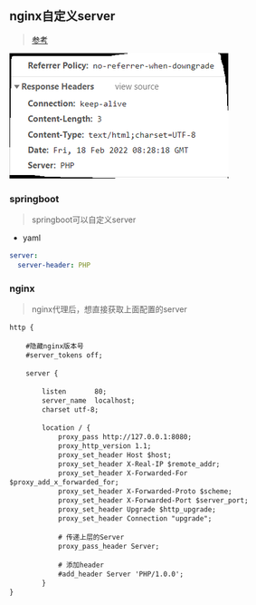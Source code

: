 ## nginx自定义server

> [参考](https://blog.csdn.net/qq_26312651/article/details/88356345)

![image-20220218162906246](./img/1.png)

### springboot

> springboot可以自定义server

* yaml

```yaml
server:
  server-header: PHP
```

### nginx

> nginx代理后，想直接获取上面配置的server

```nginx
http {
	
	#隐藏nginx版本号
    #server_tokens off;

    server {
    
        listen       80;
        server_name  localhost;
        charset utf-8;

        location / {
            proxy_pass http://127.0.0.1:8080;
			proxy_http_version 1.1;
			proxy_set_header Host $host;
			proxy_set_header X-Real-IP $remote_addr;
			proxy_set_header X-Forwarded-For $proxy_add_x_forwarded_for;
			proxy_set_header X-Forwarded-Proto $scheme;
			proxy_set_header X-Forwarded-Port $server_port;
			proxy_set_header Upgrade $http_upgrade;
			proxy_set_header Connection "upgrade";

			# 传递上层的Server
			proxy_pass_header Server;
			
			# 添加header
			#add_header Server 'PHP/1.0.0';
        }
}
```

